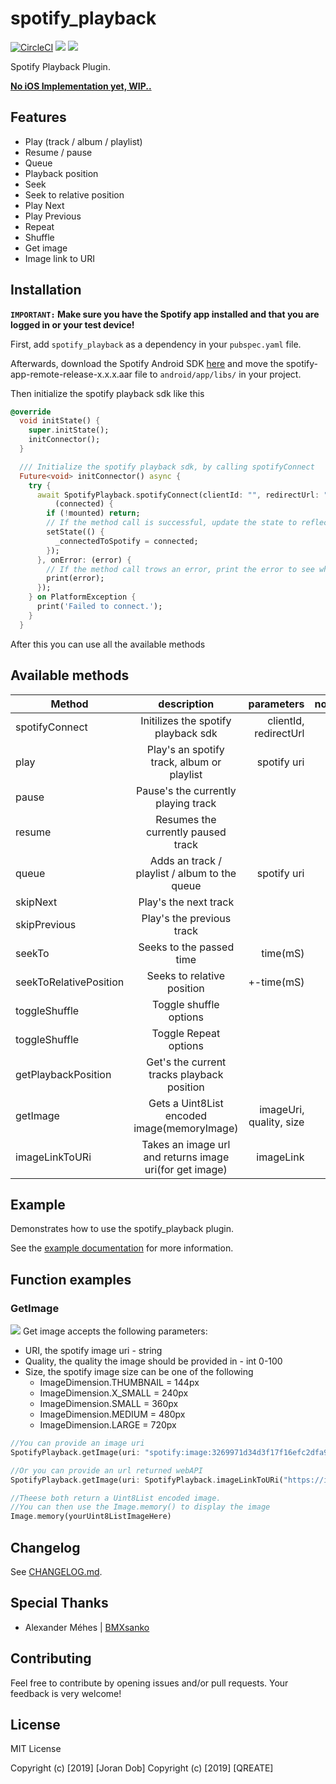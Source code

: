 # spotify_playback

[![CircleCI](https://circleci.com/gh/qreate/spotify-playback-flutter/tree/master.svg?style=svg)](https://circleci.com/gh/qreate/spotify-playback-flutter/tree/master) [![](https://img.shields.io/badge/pub-v0.0.8-brightgreen.svg)](https://pub.dartlang.org/packages/spotify_playback) [![](https://img.shields.io/badge/licence-MIT-blue.svg)](https://github.com/qreate/spotify-playback-flutter/blob/master/LICENSE.md)


Spotify Playback Plugin.

[**No iOS Implementation yet, WIP..**](https://github.com/qreate/spotify-playback-flutter/projects/1)

## Features
* Play (track / album / playlist)
* Resume / pause
* Queue
* Playback position
* Seek
* Seek to relative position
* Play Next
* Play Previous
* Repeat 
* Shuffle 
* Get image
* Image link to URI

## Installation
**`IMPORTANT:` Make sure you have the Spotify app installed and that you are logged in or your test device!**

First, add `spotify_playback` as a dependency in your `pubspec.yaml` file. 

Afterwards, download the Spotify Android SDK [here](https://github.com/spotify/android-sdk/releases/tag/v0.6.1-appremote_v1.1.0-auth) and move the spotify-app-remote-release-x.x.x.aar file to `android/app/libs/` in your project.

Then initialize the spotify playback sdk like this 

```dart
@override
  void initState() {
    super.initState();
    initConnector();
  }

  /// Initialize the spotify playback sdk, by calling spotifyConnect
  Future<void> initConnector() async {
    try {
      await SpotifyPlayback.spotifyConnect(clientId: "", redirectUrl: "").then(
          (connected) {
        if (!mounted) return;
        // If the method call is successful, update the state to reflect this change
        setState(() {
          _connectedToSpotify = connected;
        });
      }, onError: (error) {
        // If the method call trows an error, print the error to see what went wrong
        print(error);
      });
    } on PlatformException {
      print('Failed to connect.');
    }
  }
``` 

After this you can use all the available methods

## Available methods 
| Method        | description           | parameters  | notes |
| ------------- |:-------------:| -----:|-----:|
| spotifyConnect      | Initilizes the spotify playback sdk | clientId, redirectUrl ||
| play      | Play's an spotify track, album or playlist | spotify uri ||
| pause      | Pause's the currently playing track      |    ||
| resume |  Resumes the currently paused track      |     ||
| queue |  Adds an track / playlist / album to the queue     |   spotify uri  ||
| skipNext      | Play's the next track | ||
| skipPrevious      | Play's the previous track |  ||
| seekTo |  Seeks to the passed time     |  time(mS)   ||
|seekToRelativePosition|Seeks to relative position|+-time(mS)||
| toggleShuffle | Toggle shuffle options    |     ||
| toggleShuffle | Toggle Repeat options    |     ||
| getPlaybackPosition | Get's the current tracks playback position       |    ||
| getImage | Gets a Uint8List encoded image(memoryImage)       |  imageUri, quality, size  | [![](https://img.shields.io/badge/WARNING-23-orange.svg)](https://github.com/qreate/spotify-playback-flutter/issues/23)
| imageLinkToURi | Takes an image url and returns image uri(for get image)    |  imageLink  ||

## Example

Demonstrates how to use the spotify_playback plugin.

See the [example documentation](example/README.md) for more information.


## Function examples
### GetImage   
[![](https://img.shields.io/badge/WARNING-23-orange.svg)](https://github.com/qreate/spotify-playback-flutter/issues/23)
Get image accepts the following parameters:
* URI, the spotify image uri - string
* Quality, the quality the image should be provided in - int 0-100
* Size, the spotify image size can be one of the following
  * ImageDimension.THUMBNAIL = 144px
  * ImageDimension.X_SMALL = 240px
  * ImageDimension.SMALL = 360px
  * ImageDimension.MEDIUM = 480px
  * ImageDimension.LARGE = 720px
```dart
//You can provide an image uri
SpotifyPlayback.getImage(uri: "spotify:image:3269971d34d3f17f16efc2dfa95e302cc961a36c", quality: 100, size: 360);

//Or you can provide an url returned webAPI
SpotifyPlayback.getImage(uri: SpotifyPlayback.imageLinkToURi("https://i.scdn.co/image/3269971d34d3f17f16efc2dfa95e302cc961a36c"), quality: 100, size:360);

//Theese both return a Uint8List encoded image.
//You can then use the Image.memory() to display the image
Image.memory(yourUint8ListImageHere)

```

## Changelog

See [CHANGELOG.md](CHANGELOG.md).

## Special Thanks
 - Alexander Méhes | [BMXsanko](https://github.com/BMXsanko)

## Contributing

Feel free to contribute by opening issues and/or pull requests. Your feedback is very welcome!

## License

MIT License

Copyright (c) [2019] [Joran Dob]
Copyright (c) [2019] [QREATE]
